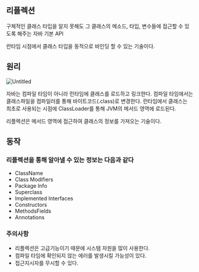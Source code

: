 ## 리플렉션

구체적인 클래스 타입을 알지 못해도 그 클래스의 메소드, 타입, 변수들에 접근할 수 있도록 해주는 자바 기본 API

런타임 시점에서 클래스 타입을 동적으로 바인딩 할 수 있는 기술이다.

## 원리

![Untitled](https://lh4.googleusercontent.com/6WFR269BkOXIAaZxySgJt4ZOFKDPgN_G5lOa0eKtpW3add440v_wTdqe-pbs64BimfEY4R3f6hKB_fCbTh55SD-OcgDFexD0dA8ulqblZe1aB0yY_7o7PQ-MKA)

자바는 컴파일 타임이 아니라 런타임에 클래스를 로드하고 링크한다. 컴파일 타임에서는 클래스파일을 컴파일러를 통해 바이트코드(.class)로 변경한다. 런타임에서 클래스는 최초로 사용되는 시점에 ClassLoader를 통해 JVM의 메서드 영역에 로드된다.

리플렉션은 메서드 영역에 접근하여 클래스의 정보를 가져오는 기술이다.

## 동작

### 리플렉션을 통해 알아낼 수 있는 정보는 다음과 같다

- ClassName
- Class Modifiers
- Package Info
- Superclass
- Implemented Interfaces
- Constructors
- MethodsFields
- Annotations

### 주의사항

- 리플렉션은 고급기능이기 때문에 시스템 자원을 많이 사용한다.
- 컴파일 타임에 확인되지 않는 에러를 발생시킬 가능성이 있다.
- 접근지시자를 무시할 수 있다.

[](https://www.baeldung.com/java-reflection)